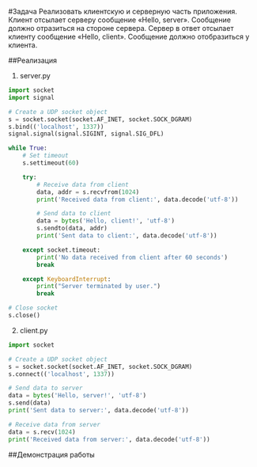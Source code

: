 #Задача
Реализовать клиентскую и серверную часть приложения. Клиент отсылает серверу
сообщение «Hello, server». Сообщение должно отразиться на стороне сервера.
Сервер в ответ отсылает клиенту сообщение «Hello, client». Сообщение должно
отобразиться у клиента.

##Реализация
1. server.py

```python
import socket
import signal

# Create a UDP socket object
s = socket.socket(socket.AF_INET, socket.SOCK_DGRAM)
s.bind(('localhost', 1337))
signal.signal(signal.SIGINT, signal.SIG_DFL)

while True:
    # Set timeout
    s.settimeout(60)

    try:
        # Receive data from client
        data, addr = s.recvfrom(1024)
        print('Received data from client:', data.decode('utf-8'))

        # Send data to client
        data = bytes('Hello, client!', 'utf-8')
        s.sendto(data, addr)
        print('Sent data to client:', data.decode('utf-8'))

    except socket.timeout:
        print('No data received from client after 60 seconds')
        break

    except KeyboardInterrupt:
        print("Server terminated by user.")
        break

# Close socket
s.close()
```

2. client.py

```python
import socket

# Create a UDP socket object
s = socket.socket(socket.AF_INET, socket.SOCK_DGRAM)
s.connect(('localhost', 1337))

# Send data to server
data = bytes('Hello, server!', 'utf-8')
s.send(data)
print('Sent data to server:', data.decode('utf-8'))

# Receive data from server
data = s.recv(1024)
print('Received data from server:', data.decode('utf-8'))
```

##Демонстрация работы
